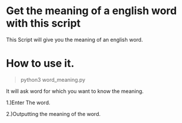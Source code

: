 # Get the meaning of a english word with this script

This Script will give you the meaning of an english word.

# How to use it.

> python3 word_meaning.py

It will ask word for which you want to know the meaning.

1.)Enter The word.

2.)Outputting the meaning of the word.

